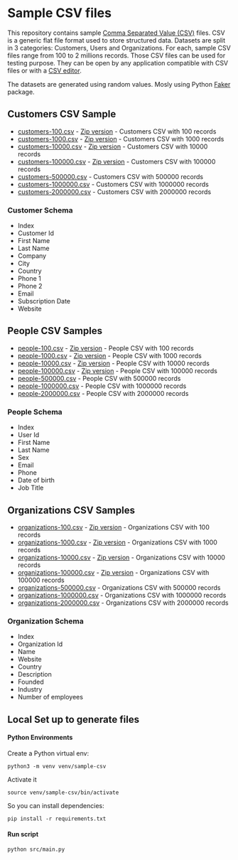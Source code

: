 # Sample CSV files

This repository contains sample [Comma Separated Value (CSV)](https://www.datablist.com/learn/csv/csv-meaning) files. CSV is a generic flat file format used to store structured data. Datasets are split in 3 categories: Customers, Users and Organizations. For each, sample CSV files range from 100 to 2 millions records. Those CSV files can be used for testing purpose. They can be open by any application compatible with CSV files or with a [CSV editor](https://www.datablist.com/csv-editor).

The datasets are generated using random values. Mosly using Python [Faker](https://faker.readthedocs.io/en/master/) package.

## Customers CSV Sample

- [customers-100.csv](https://github.com/datablist/sample-csv-files/raw/main/files/customers/customers-100.csv) - [Zip version](https://github.com/datablist/sample-csv-files/raw/main/files/customers/customers-100.zip) - Customers CSV with 100 records
- [customers-1000.csv](https://github.com/datablist/sample-csv-files/raw/main/files/customers/customers-1000.csv) - [Zip version](https://github.com/datablist/sample-csv-files/raw/main/files/customers/customers-1000.zip) - Customers CSV with 1000 records
- [customers-10000.csv](https://github.com/datablist/sample-csv-files/raw/main/files/customers/customers-10000.csv) - [Zip version](https://github.com/datablist/sample-csv-files/raw/main/files/customers/customers-10000.zip) - Customers CSV with 10000 records
- [customers-100000.csv](https://github.com/datablist/sample-csv-files/raw/main/files/customers/customers-100000.csv) - [Zip version](https://github.com/datablist/sample-csv-files/raw/main/files/customers/customers-100000.zip) - Customers CSV with 100000 records
- [customers-500000.csv](https://github.com/datablist/sample-csv-files/raw/main/files/customers/customers-500000.zip) - Customers CSV with 500000 records
- [customers-1000000.csv](https://github.com/datablist/sample-csv-files/raw/main/files/customers/customers-1000000.zip) - Customers CSV with 1000000 records
- [customers-2000000.csv](https://github.com/datablist/sample-csv-files/raw/main/files/customers/customers-2000000.zip) - Customers CSV with 2000000 records



### Customer Schema

- Index
- Customer Id
- First Name
- Last Name
- Company
- City
- Country
- Phone 1
- Phone 2
- Email
- Subscription Date
- Website



## People CSV Samples

- [people-100.csv](https://github.com/datablist/sample-csv-files/raw/main/files/people/people-100.csv) - [Zip version](https://github.com/datablist/sample-csv-files/raw/main/files/people/people-100.zip) - People CSV with 100 records
- [people-1000.csv](https://github.com/datablist/sample-csv-files/raw/main/files/people/people-1000.csv) - [Zip version](https://github.com/datablist/sample-csv-files/raw/main/files/people/people-1000.zip) - People CSV with 1000 records
- [people-10000.csv](https://github.com/datablist/sample-csv-files/raw/main/files/people/people-10000.csv) - [Zip version](https://github.com/datablist/sample-csv-files/raw/main/files/people/people-10000.zip) - People CSV with 10000 records
- [people-100000.csv](https://github.com/datablist/sample-csv-files/raw/main/files/people/people-100000.csv) - [Zip version](https://github.com/datablist/sample-csv-files/raw/main/files/people/people-100000.zip) - People CSV with 100000 records
- [people-500000.csv](https://github.com/datablist/sample-csv-files/raw/main/files/people/people-500000.zip) - People CSV with 500000 records
- [people-1000000.csv](https://github.com/datablist/sample-csv-files/raw/main/files/people/people-1000000.zip) - People CSV with 1000000 records
- [people-2000000.csv](https://github.com/datablist/sample-csv-files/raw/main/files/people/people-2000000.zip) - People CSV with 2000000 records


### People Schema

- Index
- User Id
- First Name
- Last Name
- Sex
- Email
- Phone
- Date of birth
- Job Title



## Organizations CSV Samples

- [organizations-100.csv](https://github.com/datablist/sample-csv-files/raw/main/files/organizations/organizations-100.csv) - [Zip version](https://github.com/datablist/sample-csv-files/raw/main/files/organizations/organizations-100.zip) - Organizations CSV with 100 records
- [organizations-1000.csv](https://github.com/datablist/sample-csv-files/raw/main/files/organizations/organizations-1000.csv) - [Zip version](https://github.com/datablist/sample-csv-files/raw/main/files/organizations/organizations-1000.zip) - Organizations CSV with 1000 records
- [organizations-10000.csv](https://github.com/datablist/sample-csv-files/raw/main/files/organizations/organizations-10000.csv) - [Zip version](https://github.com/datablist/sample-csv-files/raw/main/files/organizations/organizations-10000.zip) - Organizations CSV with 10000 records
- [organizations-100000.csv](https://github.com/datablist/sample-csv-files/raw/main/files/organizations/organizations-100000.csv) - [Zip version](https://github.com/datablist/sample-csv-files/raw/main/files/organizations/organizations-100000.zip) - Organizations CSV with 100000 records
- [organizations-500000.csv](https://github.com/datablist/sample-csv-files/raw/main/files/organizations/organizations-500000.zip) - Organizations CSV with 500000 records
- [organizations-1000000.csv](https://github.com/datablist/sample-csv-files/raw/main/files/organizations/organizations-1000000.zip) - Organizations CSV with 1000000 records
- [organizations-2000000.csv](https://github.com/datablist/sample-csv-files/raw/main/files/organizations/organizations-2000000.zip) - Organizations CSV with 2000000 records

### Organization Schema

- Index
- Organization Id
- Name
- Website
- Country
- Description
- Founded
- Industry
- Number of employees





## Local Set up to generate files

#### Python Environments

Create a Python virtual env:

```
python3 -m venv venv/sample-csv
```

Activate it

```
source venv/sample-csv/bin/activate
```

So you can install dependencies:

```
pip install -r requirements.txt
```



#### Run script

```
python src/main.py
```
